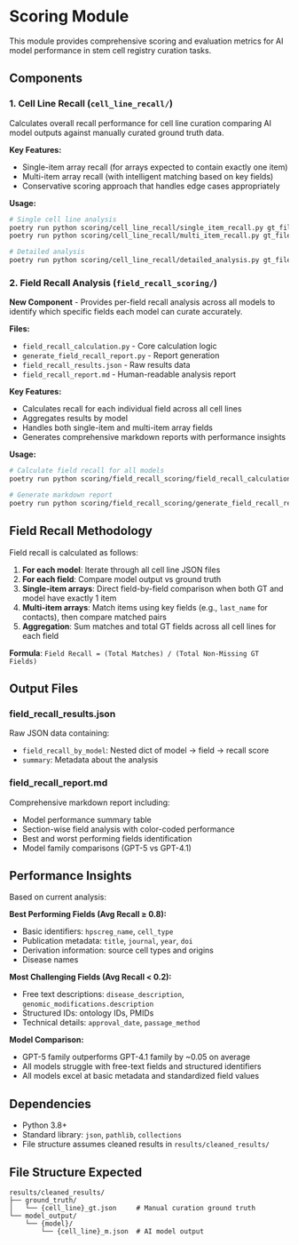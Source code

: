 # Scoring Module

This module provides comprehensive scoring and evaluation metrics for AI model performance in stem cell registry curation tasks.

## Components

### 1. Cell Line Recall (`cell_line_recall/`)

Calculates overall recall performance for cell line curation comparing AI model outputs against manually curated ground truth data.

**Key Features:**
- Single-item array recall (for arrays expected to contain exactly one item)
- Multi-item array recall (with intelligent matching based on key fields)
- Conservative scoring approach that handles edge cases appropriately

**Usage:**
```bash
# Single cell line analysis
poetry run python scoring/cell_line_recall/single_item_recall.py gt_file.json model_file.json
poetry run python scoring/cell_line_recall/multi_item_recall.py gt_file.json model_file.json

# Detailed analysis
poetry run python scoring/cell_line_recall/detailed_analysis.py gt_file.json model_file.json
```

### 2. Field Recall Analysis (`field_recall_scoring/`)

**New Component** - Provides per-field recall analysis across all models to identify which specific fields each model can curate accurately.

**Files:**
- `field_recall_calculation.py` - Core calculation logic
- `generate_field_recall_report.py` - Report generation
- `field_recall_results.json` - Raw results data
- `field_recall_report.md` - Human-readable analysis report

**Key Features:**
- Calculates recall for each individual field across all cell lines
- Aggregates results by model
- Handles both single-item and multi-item array fields
- Generates comprehensive markdown reports with performance insights

**Usage:**
```bash
# Calculate field recall for all models
poetry run python scoring/field_recall_scoring/field_recall_calculation.py

# Generate markdown report
poetry run python scoring/field_recall_scoring/generate_field_recall_report.py
```

## Field Recall Methodology

Field recall is calculated as follows:

1. **For each model**: Iterate through all cell line JSON files
2. **For each field**: Compare model output vs ground truth
3. **Single-item arrays**: Direct field-by-field comparison when both GT and model have exactly 1 item
4. **Multi-item arrays**: Match items using key fields (e.g., `last_name` for contacts), then compare matched pairs
5. **Aggregation**: Sum matches and total GT fields across all cell lines for each field

**Formula**: `Field Recall = (Total Matches) / (Total Non-Missing GT Fields)`

## Output Files

### field_recall_results.json
Raw JSON data containing:
- `field_recall_by_model`: Nested dict of model → field → recall score
- `summary`: Metadata about the analysis

### field_recall_report.md
Comprehensive markdown report including:
- Model performance summary table
- Section-wise field analysis with color-coded performance
- Best and worst performing fields identification
- Model family comparisons (GPT-5 vs GPT-4.1)

## Performance Insights

Based on current analysis:

**Best Performing Fields (Avg Recall ≥ 0.8):**
- Basic identifiers: `hpscreg_name`, `cell_type`
- Publication metadata: `title`, `journal`, `year`, `doi`
- Derivation information: source cell types and origins
- Disease names

**Most Challenging Fields (Avg Recall < 0.2):**
- Free text descriptions: `disease_description`, `genomic_modifications.description`
- Structured IDs: ontology IDs, PMIDs
- Technical details: `approval_date`, `passage_method`

**Model Comparison:**
- GPT-5 family outperforms GPT-4.1 family by ~0.05 on average
- All models struggle with free-text fields and structured identifiers
- All models excel at basic metadata and standardized field values

## Dependencies

- Python 3.8+
- Standard library: `json`, `pathlib`, `collections`
- File structure assumes cleaned results in `results/cleaned_results/`

## File Structure Expected

```
results/cleaned_results/
├── ground_truth/
│   └── {cell_line}_gt.json     # Manual curation ground truth
└── model_output/
    └── {model}/
        └── {cell_line}_m.json  # AI model output
```